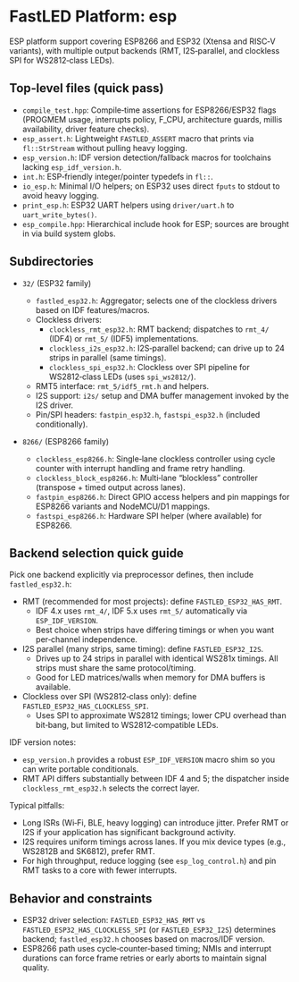 # FastLED Platform: esp

ESP platform support covering ESP8266 and ESP32 (Xtensa and RISC‑V variants), with multiple output backends (RMT, I2S‑parallel, and clockless SPI for WS2812‑class LEDs).

## Top‑level files (quick pass)
- `compile_test.hpp`: Compile‑time assertions for ESP8266/ESP32 flags (PROGMEM usage, interrupts policy, F_CPU, architecture guards, millis availability, driver feature checks).
- `esp_assert.h`: Lightweight `FASTLED_ASSERT` macro that prints via `fl::StrStream` without pulling heavy logging.
- `esp_version.h`: IDF version detection/fallback macros for toolchains lacking `esp_idf_version.h`.
- `int.h`: ESP‑friendly integer/pointer typedefs in `fl::`.
- `io_esp.h`: Minimal I/O helpers; on ESP32 uses direct `fputs` to stdout to avoid heavy logging.
- `print_esp.h`: ESP32 UART helpers using `driver/uart.h` to `uart_write_bytes()`.
- `esp_compile.hpp`: Hierarchical include hook for ESP; sources are brought in via build system globs.

## Subdirectories
- `32/` (ESP32 family)
  - `fastled_esp32.h`: Aggregator; selects one of the clockless drivers based on IDF features/macros.
  - Clockless drivers:
    - `clockless_rmt_esp32.h`: RMT backend; dispatches to `rmt_4/` (IDF4) or `rmt_5/` (IDF5) implementations.
    - `clockless_i2s_esp32.h`: I2S‑parallel backend; can drive up to 24 strips in parallel (same timings).
    - `clockless_spi_esp32.h`: Clockless over SPI pipeline for WS2812‑class LEDs (uses `spi_ws2812/`).
  - RMT5 interface: `rmt_5/idf5_rmt.h` and helpers.
  - I2S support: `i2s/` setup and DMA buffer management invoked by the I2S driver.
  - Pin/SPI headers: `fastpin_esp32.h`, `fastspi_esp32.h` (included conditionally).

- `8266/` (ESP8266 family)
  - `clockless_esp8266.h`: Single‑lane clockless controller using cycle counter with interrupt handling and frame retry handling.
  - `clockless_block_esp8266.h`: Multi‑lane “blockless” controller (transpose + timed output across lanes).
  - `fastpin_esp8266.h`: Direct GPIO access helpers and pin mappings for ESP8266 variants and NodeMCU/D1 mappings.
  - `fastspi_esp8266.h`: Hardware SPI helper (where available) for ESP8266.

## Backend selection quick guide

Pick one backend explicitly via preprocessor defines, then include `fastled_esp32.h`:

- RMT (recommended for most projects): define `FASTLED_ESP32_HAS_RMT`.
  - IDF 4.x uses `rmt_4/`, IDF 5.x uses `rmt_5/` automatically via `ESP_IDF_VERSION`.
  - Best choice when strips have differing timings or when you want per‑channel independence.
- I2S parallel (many strips, same timing): define `FASTLED_ESP32_I2S`.
  - Drives up to 24 strips in parallel with identical WS281x timings. All strips must share the same protocol/timing.
  - Good for LED matrices/walls when memory for DMA buffers is available.
- Clockless over SPI (WS2812‑class only): define `FASTLED_ESP32_HAS_CLOCKLESS_SPI`.
  - Uses SPI to approximate WS2812 timings; lower CPU overhead than bit‑bang, but limited to WS2812‑compatible LEDs.

IDF version notes:

- `esp_version.h` provides a robust `ESP_IDF_VERSION` macro shim so you can write portable conditionals.
- RMT API differs substantially between IDF 4 and 5; the dispatcher inside `clockless_rmt_esp32.h` selects the correct layer.

Typical pitfalls:

- Long ISRs (Wi‑Fi, BLE, heavy logging) can introduce jitter. Prefer RMT or I2S if your application has significant background activity.
- I2S requires uniform timings across lanes. If you mix device types (e.g., WS2812B and SK6812), prefer RMT.
- For high throughput, reduce logging (see `esp_log_control.h`) and pin RMT tasks to a core with fewer interrupts.

## Behavior and constraints
- ESP32 driver selection: `FASTLED_ESP32_HAS_RMT` vs `FASTLED_ESP32_HAS_CLOCKLESS_SPI` (or `FASTLED_ESP32_I2S`) determines backend; `fastled_esp32.h` chooses based on macros/IDF version.
- ESP8266 path uses cycle‑counter‑based timing; NMIs and interrupt durations can force frame retries or early aborts to maintain signal quality.

